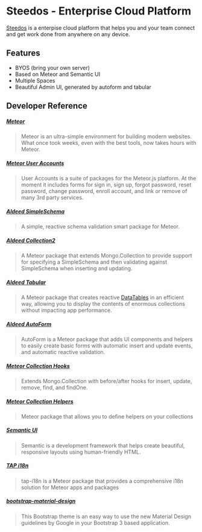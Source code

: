 # Steedos - Enterprise Cloud Platform

[Steedos](https://www.steedos.com/) is a enterpise cloud platform that helps you and your team connect and get work done from anywhere on any device.

## Features
- BYOS (bring your own server)
- Based on Meteor and Semantic UI
- Multiple Spaces
- Beautiful Admin UI, generated by autoform and tabular

## Developer Reference

##### [Meteor](http://docs.meteor.com/#/full/)
> Meteor is an ultra-simple environment for building modern websites. What once took weeks, even with the best tools, now takes hours with Meteor.

##### [Meteor User Accounts](https://github.com/meteor-useraccounts/core)
> User Accounts is a suite of packages for the Meteor.js platform. At the moment it includes forms for sign in, sign up, forgot password, reset password, change password, enroll account, and link or remove of many 3rd party services.

##### [Aldeed SimpleSchema](https://github.com/aldeed/meteor-simple-schema)
> A simple, reactive schema validation smart package for Meteor.

##### [Aldeed Collection2](https://github.com/aldeed/meteor-collection2)
> A Meteor package that extends Mongo.Collection to provide support for specifying a SimpleSchema and then validating against SimpleSchema when inserting and updating.

##### [Aldeed Tabular](https://github.com/aldeed/meteor-tabular)
> A Meteor package that creates reactive [DataTables](http://datatables.net/) in an efficient way, allowing you to display the contents of enormous collections without impacting app performance.

##### [Aldeed AutoForm](https://github.com/aldeed/meteor-autoform)
> AutoForm is a Meteor package that adds UI components and helpers to easily create basic forms with automatic insert and update events, and automatic reactive validation. 

##### [Meteor Collection Hooks](https://github.com/matb33/meteor-collection-hooks)
> Extends Mongo.Collection with before/after hooks for insert, update, remove, find, and findOne.

##### [Meteor Collection Helpers](https://github.com/dburles/meteor-collection-helpers)
> Meteor package that allows you to define helpers on your collections

##### [Semantic UI](http://http://semantic-ui.com/)
> Semantic is a development framework that helps create beautiful, responsive layouts using human-friendly HTML.

##### [TAP i18n](https://github.com/TAPevents/tap-i18n)
> tap-i18n is a Meteor package that provides a comprehensive i18n solution for Meteor apps and packages

##### [bootstrap-material-design](https://github.com/FezVrasta/bootstrap-material-design)
> This Bootstrap theme is an easy way to use the new Material Design guidelines by Google in your Bootstrap 3 based application.
